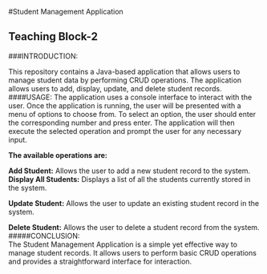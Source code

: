 #Student Management Application
## Teaching Block-2

###INTRODUCTION:  

This repository contains a Java-based application that allows users to manage student data by performing CRUD operations. The application allows users to add, display, update, and delete student records.  
####USAGE:
The application uses a console interface to interact with the user. Once the application is running, the user will be presented with a menu of options to choose from. To select an option, the user should enter the corresponding number and press enter. The application will then execute the selected operation and prompt the user for any necessary input.

**The available operations are:**

**Add Student:** Allows the user to add a new student record to the system.  
**Display All Students:** Displays a list of all the students currently stored in the system.  

**Update Student:** Allows the user to update an existing student record in the system.  

**Delete Student:** Allows the user to delete a student record from the system.  
#####CONCLUSION:  
The Student Management Application is a simple yet effective way to manage student records. It allows users to perform basic CRUD operations and provides a straightforward interface for interaction.